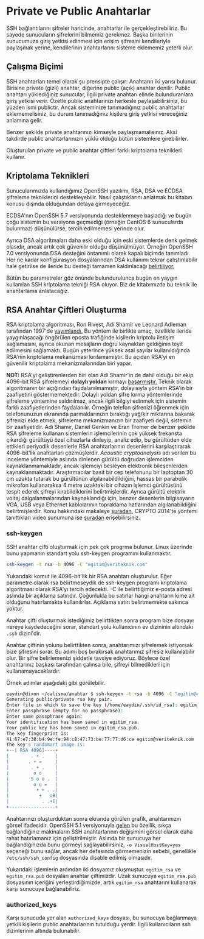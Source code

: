 # Private ve Public Anahtarlar

SSH bağlantılarını şifreler haricinde, anahtarlar ile gerçekleştirebiliriz. Bu sayede sunucuların şifrelerini bilmemiz gerekmez. Başka birilerinin sunucumuza giriş yetkisi edinmesi için erişim şifresini kendileriyle paylaşmak yerine, kendilerinin anahtarlarını sisteme eklememiz yeterli olur.

## Çalışma Biçimi

SSH anahtarları temel olarak şu prensipte çalışır: Anahtarın iki yarısı bulunur. Birisine private (gizli) anahtar, diğerine public (açık) anahtar denilir. Public anahtarı yüklediğiniz sunucular, ilgili private anahtarı elinde bulunduranlara giriş yetkisi verir. Özetle public anahtarınızı herkesle paylaşabilirsiniz, bu yüzden ismi publictir. Ancak sisteminize tanımadığınız public anahtarlar eklememelisiniz, bu durum tanımadığınız kişilere giriş yetkisi vereceğiniz anlamına gelir.

Benzer şekilde private anahtarınızı kimseyle paylaşmamalısınız. Aksi takdirde public anahtarlarınızın yüklü olduğu bütün sistemlere girebilirler.

Oluşturulan private ve public anahtar çiftleri farklı kriptolama teknikleri kullanır.

## Kriptolama Teknikleri

Sunucularımızda kullandığımız OpenSSH yazılımı, RSA, DSA ve ECDSA şifreleme tekniklerini destekleyebilir. Nasıl çalıştıklarını anlatmak bu kitabın konusu dışında olduğundan detaya girmeyeceğiz.

ECDSA'nın OpenSSH 5.7 versiyonunda desteklenmeye başladığı ve bugün çoğu sistemin bu versiyona geçmediği (örneğin CentOS 6 sunucularda bulunmaz) düşünülürse, tercih edilmemesi yerinde olur.

Ayrıca DSA algoritmaları daha eski olduğu için eski sistemlerde denk gelmek olasıdır, ancak artık çok güvenilir olduğu düşünülmüyor. Örneğin OpenSSH 7.0 versiyonunda DSA desteğini öntanımlı olarak kapalı biçimde tanımladı. Her ne kadar konfigürasyon dosyalarından DSA kullanımı tekrar çalıştırılabilir hale getirilse de ileride bu desteği tamamen kaldırılacağı [belirtiliyor. ](https://www.gentoo.org/support/news-items/2015-08-13-openssh-weak-keys.html)

Bütün bu parametreler göz önünde bulundurulunca bugün en yaygın kullanılan SSH kriptolama tekniği RSA oluyor. Biz de kitabımızda bu teknik ile anahtarlama anlatacağız.

## RSA Anahtar Çiftleri Oluşturma

RSA kriptolama algoritması, Ron Rivest, Adi Shamir ve Leonard Adleman tarafından 1997'de [yayımlandı.](https://people.csail.mit.edu/rivest/Rsapaper.pdf) Bu yöntem ile birlikte amaç, özellikle ileride yaygınlaşacağı öngörülen eposta trafiğinde kişilerin kriptolu iletişim sağlamasını, ayrıca okunan mesajların doğru kaynaktan geldiğinin teyit edilmesini sağlamaktı. Bugün yeterince yüksek asal sayılar kullanıldığında RSA'nin kriptolama mekanizması kırılamamıştır. Bu açıdan RSA'yi en güvenilir kriptolama mekanizmalarından biri yapar.

**NOT:** RSA'yi geliştirenlerden biri olan Adi Shamir'in de dahil olduğu bir ekip 4096-bit RSA şifrelemeyi **dolaylı yoldan** kırmayı [başarmıştır.](http://www.cs.tau.ac.il/~tromer/acoustic/) Teknik olarak algoritmanın bir açığından faydalanılmamıştır, dolayısıyla yöntem RSA'in bir zaafiyetini göstermemektedir. Dolaylı yoldan şifre kırma yöntemlerinde şifreleme yöntemine saldırılmaz, ancak ilgili bilgiyi edinmek için sistemin farklı zaafiyetlerinden faydalanılır. Örneğin telefon şifrenizi öğrenmek için telefonunuzun ekranında parmaklarınızın bıraktığı yağ/kir miktarına bakarak şifrenizi elde etmek, şifreleme mekanizmanızın bir zaafiyeti değil, sistemin bir zaafiyetidir. Adi Shamir, Daniel Genkin ve Eran Tromer de benzer şekilde RSA şifreleme kullanan sistemlerin işlemcilerinin çok yüksek frekansta çıkardığı gürültüyü özel cihazlarla dinleyip, analiz edip, bu gürültüden elde ettikleri periyodik desenlerle RSA anahtarlarının desenlerini karşılaştırarak 4096-bit'lik anahtarları çözmüşlerdir. *Acoustic cryptoanalysis* adı verilen bu inceleme yöntemiyle aslında dinlenen gürültü doğrudan işlemciden kaynaklanmamaktadır, ancak işlemciyi besleyen elektronik bileşenlerden kaynaklanmaktadır. Araştırmacılar basit bir cep telefonunu bir laptoptan 30 cm uzakta tutarak bu gürültünün algılanabildildiğini, hassas bir parabolik mikrofon kullanaraksa 4 metre uzaktaki bir cihazın işlemci gürültüsünü tespit ederek şifreyi kırabildiklerini belirtmişlerdir. Ayrıca gürültü elektrik voltaj dalgalanmalarından kaynaklandığı için, benzer desenlerin bilgisayarın VGA, USB veya Ethernet kablolarının topraklama hatlarından algılanabildiğini belirtmişlerdir. Konu hakkındaki makaleye [şuradan](http://www.cs.tau.ac.il/~tromer/papers/acoustic-20131218.pdf), CRYPTO 2014'te yöntemi tanıttıkları video sunumuna ise [şuradan](https://www.youtube.com/watch?v=DU-HruI7Q30) erişebilirsiniz.

### ssh-keygen

SSH anahtar çifti oluşturmak için pek çok progrma bulunur. Linux üzerinde bunu yapmanın standart yolu ssh-keygen programını kullanmaktır.

```bash
ssh-keygen -t rsa -b 4096 -C "egitim@veriteknik.com"
```

Yukarıdaki komut ile 4096-bit'lik bir RSA anahtarı oluşturulur. Eğer parametre olarak rsa belirtmeseydik de ssh-keygen programı kriptolama algoritması olarak RSA'yı tercih edecekti. -C ile belirttiğimiz e-posta adresi aslında bir açıklama satırıdır. Çoğunlukla bu satırlar hangi anahtarın kime ait olduğunu hatırlamakta kullanılırlar. Açıklama satırı belirtmemekte sakınca yoktur.

Anahtar çifti oluşturmak istediğimiz belirttikten sonra program bize dosyayı nereye kaydedeceğini sorar, standart yolu kullanıcının ev dizininin altındaki ```.ssh``` dizini'dir.

Anahtar çiftinin yolunu belirttikten sonra, anahtarımızı şifrelemek istiyorsak bize şifresini sorar. Bu adımı boş bırakırsak anahtarımız şifresiz kullanılabilir olur. Bir şifre belirlemenizi şiddetle tavsiye ediyoruz. Böylece özel anahtarınız başkası tarafından çalınsa bile, şifreyi bilmedikleri için kullanamayacaklardır.

Örnek adımlar aşağıdaki gibi görülebilir.

```bash
eaydin@dixon ~/calisma/anahtar $ ssh-keygen -t rsa -b 4096 -C "egitim@veriteknik.com"
Generating public/private rsa key pair.
Enter file in which to save the key (/home/eaydin/.ssh/id_rsa): egitim_rsa
Enter passphrase (empty for no passphrase): 
Enter same passphrase again: 
Your identification has been saved in egitim_rsa.
Your public key has been saved in egitim_rsa.pub.
The key fingerprint is:
41:67:e7:38:b4:9e:fe:94:c8:47:73:be:77:77:d6:ce egitim@veriteknik.com
The key's randomart image is:
+--[ RSA 4096]----+
|        . + .    |
|       . + =     |
|        . + .    |
|         o o     |
|        S o o .  |
|         o o =   |
|          + + . .|
|           +   oB|
|            . .+E|
+-----------------+
```

Anahtarınızı oluşturduktan sonra ekranda görülen grafik, anahtarınızın görsel ifadesidir. OpenSSH 5.1 versiyonuyla [gelen](http://lists.mindrot.org/pipermail/openssh-unix-dev/2008-July/026693.html) bu özellik, sıkça bağlandığınız makinaların SSH anahtarlarının değişimini görsel olarak daha rahat hatırlamanız için geliştirilmiştir. Aslında bir sunucuya her bağlandığınızda bunu görmeyi sağlayabilirsiniz, ```-o VisualHostKey=yes``` seçeneği bunu sağlar, ancak her defasında görmemenizin sebebi, genellikle ```/etc/ssh/ssh_config``` dosyasında disable edilmiş olmasıdır.

Yukarıdaki işlemlerin ardından iki dosyamız oluşmuştur. ```egitim_rsa``` ve ```egitim_rsa.pub``` dosyaları anahtar çiftimizdir. Uzak sunucuya ```egitim_rsa.pub``` dosyasının içeriğini yerleştirdiğimizde, artık ```egitim_rsa``` anahtarını kullanarak karşı sunucuya bağlanabiliriz.

### authorized_keys

Karşı sunucuda yer alan ```authorized_keys``` dosyası, bu sunucuya bağlanmaya yetkili kişilerin public anahtarlarının tutulduğu yerdir. İlgili kullanıcıların ssh dizinlerinin altında bulunabilir.

